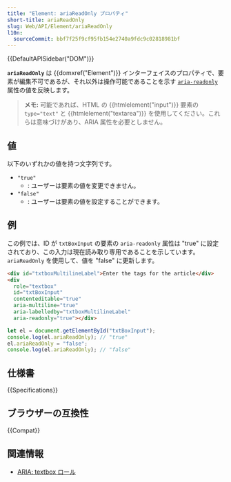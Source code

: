 ```yaml
---
title: "Element: ariaReadOnly プロパティ"
short-title: ariaReadOnly
slug: Web/API/Element/ariaReadOnly
l10n:
  sourceCommit: bbf7f25f9cf95fb154e2740a9fdc9c02818981bf
---
```


{{DefaultAPISidebar("DOM")}}

**`ariaReadOnly`** は {{domxref("Element")}} インターフェイスのプロパティで、要素が編集不可であるが、それ以外は操作可能であることを示す [`aria-readonly`](/ja/docs/Web/Accessibility/ARIA/Attributes/aria-readonly) 属性の値を反映します。

> **メモ:** 可能であれば、HTML の {{htmlelement("input")}} 要素の `type="text"` と {{htmlelement("textarea")}} を使用してください。これらは意味づけがあり、ARIA 属性を必要としません。

## 値

以下のいずれかの値を持つ文字列です。

- `"true"`
  - : ユーザーは要素の値を変更できません。
- `"false"`
  - : ユーザーは要素の値を設定することができます。

## 例

この例では、ID が `txtBoxInput` の要素の `aria-readonly` 属性は "true" に設定されており、この入力は現在読み取り専用であることを示しています。`ariaReadOnly` を使用して、値を "false" に更新します。

```html
<div id="txtboxMultilineLabel">Enter the tags for the article</div>
<div
  role="textbox"
  id="txtBoxInput"
  contenteditable="true"
  aria-multiline="true"
  aria-labelledby="txtboxMultilineLabel"
  aria-readonly="true"></div>
```

```js
let el = document.getElementById("txtBoxInput");
console.log(el.ariaReadOnly); // "true"
el.ariaReadOnly = "false";
console.log(el.ariaReadOnly); // "false"
```

## 仕様書

{{Specifications}}

## ブラウザーの互換性

{{Compat}}

## 関連情報

- [ARIA: textbox ロール](/ja/docs/Web/Accessibility/ARIA/Roles/textbox_role)
